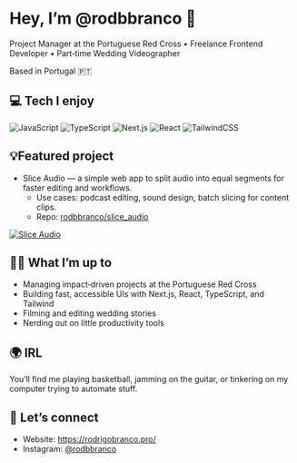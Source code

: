 # Hey, I’m @rodbbranco 👋

Project Manager at the Portuguese Red Cross • Freelance Frontend Developer • Part‑time Wedding Videographer

Based in Portugal 🇵🇹

## 💻  Tech I enjoy
![JavaScript](https://img.shields.io/badge/JavaScript-F7DF1E?logo=javascript&logoColor=black)
![TypeScript](https://img.shields.io/badge/TypeScript-3178C6?logo=typescript&logoColor=white)
![Next.js](https://img.shields.io/badge/Next.js-000000?logo=nextdotjs&logoColor=white)
![React](https://img.shields.io/badge/React-20232A?logo=react&logoColor=61DAFB)
![TailwindCSS](https://img.shields.io/badge/TailwindCSS-0EA5E9?logo=tailwindcss&logoColor=white)

## 💡Featured project
- Slice Audio — a simple web app to split audio into equal segments for faster editing and workflows.
  - Use cases: podcast editing, sound design, batch slicing for content clips.
  - Repo: [rodbbranco/slice_audio](https://github.com/rodbbranco/slice_audio)

[![Slice Audio](https://github-readme-stats.vercel.app/api/pin/?username=rodbbranco&repo=slice_audio&theme=transparent)](https://github.com/rodbbranco/slice_audio)

<!--
## Selected repos
- [os_site](https://github.com/rodbbranco/os_site)
- [rodrigobrancodev-portfolio](https://github.com/rodbbranco/rodrigobrancodev-portfolio)
- [sky_taxi](https://github.com/rodbbranco/sky_taxi)
- [iwsapp (collab)](https://github.com/paulocbranco/iwsapp)
-->

## 👨‍💻 What I’m up to
- Managing impact‑driven projects at the Portuguese Red Cross
- Building fast, accessible UIs with Next.js, React, TypeScript, and Tailwind
- Filming and editing wedding stories
- Nerding out on little productivity tools

## 🌍 IRL
You’ll find me playing basketball, jamming on the guitar, or tinkering on my computer trying to automate stuff.

## 📲 Let’s connect
- Website: https://rodrigobranco.pro/
- Instagram: [@rodbbranco](https://www.instagram.com/rodbbranco/)

<!--
## GitHub stats
![GitHub Stats](https://github-readme-stats.vercel.app/api?username=rodbbranco&show_icons=true&theme=transparent)
![Top Languages](https://github-readme-stats.vercel.app/api/top-langs/?username=rodbbranco&layout=compact&theme=transparent)
-->

<!--
Quick tweaks you can make:
- Add a portfolio link if you want it featured.
- Replace or add more “Selected repos” with the ones you’d like pinned.
- Add screenshots/GIFs for Slice Audio or other projects for extra visual punch.
-->
